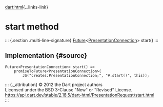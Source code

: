 [dart:html](../../dart-html/dart-html-library){._links-link}

start method
============

::: {.section .multi-line-signature}
[Future](../../dart-async/future-class)\<[PresentationConnection](../presentationconnection-class)\>
start()
:::

Implementation {#source}
--------------

``` {.language-dart data-language="dart"}
Future<PresentationConnection> start() =>
    promiseToFuture<PresentationConnection>(
        JS("creates:PresentationConnection;", "#.start()", this));
```

::: {._attribution}
© 2012 the Dart project authors\
Licensed under the BSD 3-Clause \"New\" or \"Revised\" License.\
<https://api.dart.dev/stable/2.18.5/dart-html/PresentationRequest/start.html>
:::
